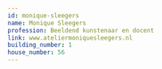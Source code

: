 ```yaml
---
id: monique-sleegers
name: Monique Sleegers
profession: Beeldend kunstenaar en docent
link: www.ateliermoniquesleegers.nl
building_number: 1
house_number: 56
---
```

